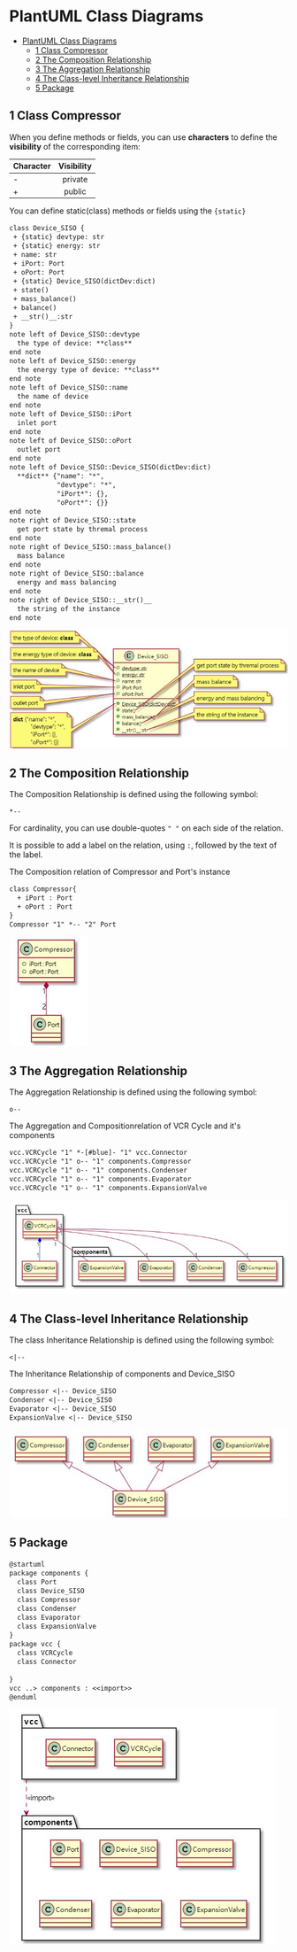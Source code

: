 # PlantUML Class Diagrams

- [PlantUML Class Diagrams](#plantuml-class-diagrams)
  - [1 Class Compressor](#1-class-compressor)
  - [2 The Composition Relationship](#2-the-composition-relationship)
  - [3 The Aggregation Relationship](#3-the-aggregation-relationship)
  - [4 The Class-level Inheritance Relationship](#4-the-class-level-inheritance-relationship)
  - [5 Package](#5-package)

## 1 Class Compressor

When you define methods or fields, you can use **characters** to define the **visibility** of the corresponding item:

| Character  | Visibility  |
| ---------- |:-----------:| 
| -          | private     |
| +          | public      | 
  
You can define static(class)  methods or fields using the `{static}`

```puml
class Device_SISO {
 + {static} devtype: str
 + {static} energy: str
 + name: str
 + iPort: Port
 + oPort: Port
 + {static} Device_SISO(dictDev:dict)
 + state()
 + mass_balance()
 + balance()
 + __str()__:str
}
note left of Device_SISO::devtype
  the type of device: **class**
end note
note left of Device_SISO::energy
  the energy type of device: **class**
end note
note left of Device_SISO::name
  the name of device
end note
note left of Device_SISO::iPort
  inlet port
end note
note left of Device_SISO::oPort
  outlet port
end note
note left of Device_SISO::Device_SISO(dictDev:dict)
  **dict** {"name": "*",
            "devtype": "*",
            "iPort*": {},
            "oPort*": {}}
end note
note right of Device_SISO::state
  get port state by thremal process
end note
note right of Device_SISO::mass_balance()
  mass balance
end note
note right of Device_SISO::balance
  energy and mass balancing
end note
note right of Device_SISO::__str()__
  the string of the instance
end note
```

![device_siso](./uml/img/device_siso.jpg)

## 2 The Composition Relationship

The Composition Relationship is  defined using the following symbol:

```
*-- 
```
For cardinality, you can use double-quotes `" "` on each side of the relation.

It is possible to add a label on the relation, using `:`, followed by the text of the label.

The Composition relation of Compressor and Port's instance

```puml
class Compressor{
  + iPort : Port
  + oPort : Port
}
Compressor "1" *-- "2" Port 
```

![compressor_port](./uml/img/compressor_port.jpg)

## 3 The Aggregation Relationship

The Aggregation Relationship is  defined using the following symbol:

```
o-- 
```

The Aggregation and Compositionrelation of VCR Cycle and it's components 

```puml
vcc.VCRCycle "1" *-[#blue]- "1" vcc.Connector 
vcc.VCRCycle "1" o-- "1" components.Compressor 
vcc.VCRCycle "1" o-- "1" components.Condenser
vcc.VCRCycle "1" o-- "1" components.Evaporator
vcc.VCRCycle "1" o-- "1" components.ExpansionValve
```
![vcc_components_aggregation](./uml/img/vcc_components_aggregation.jpg)


## 4 The Class-level Inheritance Relationship


The class Inheritance Relationship  is  defined using the following symbol:

```
<|--
```

The Inheritance Relationship of components and Device_SISO

```puml
Compressor <|-- Device_SISO  
Condenser <|-- Device_SISO  
Evaporator <|-- Device_SISO  
ExpansionValve <|-- Device_SISO  
```

![components and Device_SISO](./uml/img/components_device_siso_inheritance.jpg)


## 5 Package
```puml
@startuml
package components {
  class Port
  class Device_SISO
  class Compressor
  class Condenser
  class Evaporator
  class ExpansionValve
}
package vcc {
  class VCRCycle   
  class Connector 

}
vcc ..> components : <<import>>
@enduml
```

![vcc_components](./uml/img/vcc_components.jpg)

